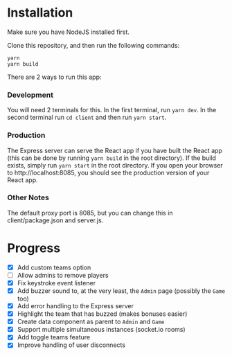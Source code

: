 # Installation

Make sure you have NodeJS installed first.

Clone this repository, and then run the following commands:
```
yarn
yarn build
```

There are 2 ways to run this app:

### Development
You will need 2 terminals for this. In the first terminal, run ```yarn dev```. In the second terminal run ```cd client``` and then run ```yarn start```.

### Production
The Express server can serve the React app if you have built the React app (this can be done by running ```yarn build``` in the root directory). If the build exists, simply run ```yarn start``` in the root directory. If you open your browser to http://localhost:8085, you should see the production version of your React app.

### Other Notes
The default proxy port is 8085, but you can change this in client/package.json and server.js.

# Progress
- [x] Add custom teams option
- [ ] Allow admins to remove players
- [x] Fix keystroke event listener
- [x] Add buzzer sound to, at the very least, the ```Admin``` page (possibly the ```Game``` too)
- [x] Add error handling to the Express server
- [x] Highlight the team that has buzzed (makes bonuses easier)
- [x] Create data component as parent to ```Admin``` and ```Game```
- [x] Support multiple simultaneous instances (socket.io rooms)
- [x] Add toggle teams feature
- [x] Improve handling of user disconnects